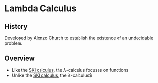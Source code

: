 # Lambda Calculus

## History

Developed by Alonzo Church to establish the existence of an undecidable problem.

##  Overview

- Like the [SKI calculus](ski_calculus.md), the $\lambda$-calculus focuses on functions
- Unlike the [SKI calculus](ski_calculus.md), the $\lambda$-calculus$